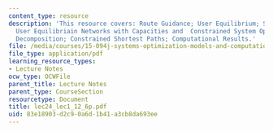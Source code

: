 ```yaml
---
content_type: resource
description: 'This resource covers: Route Guidance; User Equilibrium; System Optimum;
  User Equilibriain Networks with Capacities and  Constrained System Optimum; Dantzig-Wolfe
  Decomposition; Constrained Shortest Paths; Computational Results.'
file: /media/courses/15-094j-systems-optimization-models-and-computation-sma-5223-spring-2004/83e18903d2c90a6d1b41a3cb8da693ee_lec24_lec1_12_6p.pdf
file_type: application/pdf
learning_resource_types:
- Lecture Notes
ocw_type: OCWFile
parent_title: Lecture Notes
parent_type: CourseSection
resourcetype: Document
title: lec24_lec1_12_6p.pdf
uid: 83e18903-d2c9-0a6d-1b41-a3cb8da693ee
---
```

